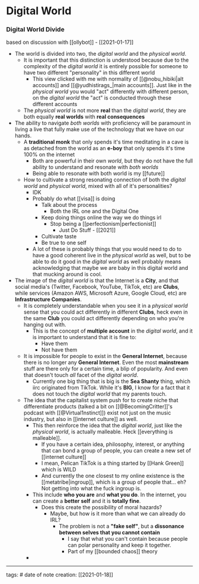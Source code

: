 # Digital World
### Digital World Divide
based on discussion with [[ollybot]] - [[2021-01-17]]

- The world is divided into two, the *digital world* and the *physical world*.
	- It is important that this distinction is understood because due to the complexity of the *digital world*  it is entirely possible for someone to have two different "personality" in this different world 
		- This view clicked with me with normality of [[@nobu_hibiki|alt accounts]] and [[@yudhistirags_|main accounts]]. Just like in the *physical world* you would "act" differently with different person, on the *digital world* the "act" is conducted through these different accounts
	- The *physical world* is not more **real** than the *digital world*, they are both equally **real worlds** with **real consequences**
- The ability to navigate *both worlds* with proficiency will be paramount in living a live that fully make use of the technology that we have on our hands.
	- A **traditional monk** that only spends it's time meditating in a cave is as detached from the world as an **e-boy** that only spends it's time 100% on the internet 
		- Both are powerful in their own *world*, but they do not have the full ability to understand and resonate with *both worlds*
		- Being able to resonate with both world is my [[future]]
	- How to cultivate a strong resonating connection of both the *digital world* and *physical world*, mixed with all of it's personalities?
		- IDK
		- Probably do what [[visa]] is doing
			- Talk about the process
				- Both the IRL one and the Digital One
			- Keep doing things online the way we do things irl
				- Stop being a [[perfectionism|perfectionist]]
					- Just Do Stuff - [[2021]]
			- Cultivate taste
			- Be true to one self
		- A lot of these is probably things that you would need to do to have a good coherent live in the *physical world* as well, but to be able to do it good in the *digital world* as well probably means acknowledging that maybe we are baby in this digital world and that mucking around is cool.
- The image of the *digital world* is that the Internet is a **City**, and that social media's (Twitter, Facebook, YouTube, TikTok, etc) are **Clubs**, while services (Amazon AWS, Microsoft Azure, Google Cloud, etc) are **Infrastructure Companies**.
	- It is completely understandable when you see it in a *physical world* sense that you could act differently in different **Clubs**, heck even in the same **Club** you could act differently depending on who you're hanging out with.
		- This is the concept of **multiple account** in the *digital world*, and it is important to understand that it is fine to:
			- Have them
			- Not have them
	- It is impossible for people to exist in the **General Internet**, because there is no longer any **General Internet**. Even the most **mainstream** stuff are there only for a certain time, a blip of popularity. And even that doesn't touch *all* facet of the *digital world*.
		- Currently one big thing that is big is the **Sea Shanty** thing, which iirc originated from TikTok. While it's **BIG**, I know for a fact that it does not touch the *digital world* that my parents touch.
	- The idea that the capitalist system push for to create niche that differentiate products (talked a bit on [[@BecomingCritter]]'s podcast with [[@Virtual1nstinct]]) exist not just on the music industry, but also in [[internet culture]] as well.
		- This then reinforce the idea that the *digital world*, just like the *physical world*, is actually malleable. Heck [[everything is malleable]].
			- If you have a certain idea, philosophy, interest, or anything that can bond a group of people, you can create a new set of [[internet culture]]
			- I mean, Pelican TikTok is a thing started by [[Hank Green]] which is WILD
			- And currently the one closest to my online existence is the [[metatribe|ingroup]], which is a group of people that... eh? Not getting into what the fuck ingroup is.
		- This include **who you are** and **what you do**. In the internet, you can create a **better self** and it is **totally fine**.
			- Does this create the possibility of moral hazards?
				- Maybe, but how is it more than what we can already do IRL?
					- The problem is not a **"fake self"**, but a **dissonance between selves that you cannot contain**
						- I say that what you can't contain because people can polar personality and keep it together.
						- Part of my [[bounded chaos]] theory
		- 
___
tags: #
date of note creation: [[2021-01-18]]

